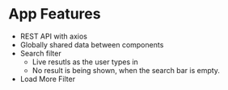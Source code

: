 # App Features

- REST API with axios
- Globally shared data between components
- Search filter
  - Live resutls as the user types in
  - No result is being shown, when the search bar is empty.
- Load More Filter